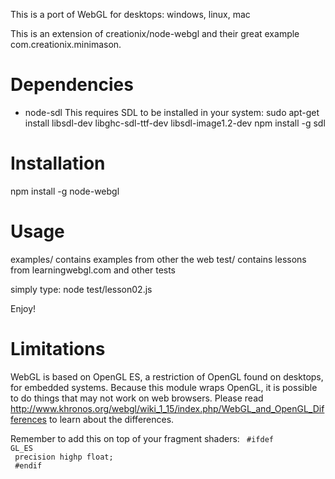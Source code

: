 This is a port of WebGL for desktops: windows, linux, mac

This is an extension of creationix/node-webgl and their great example com.creationix.minimason.

Dependencies
============
- node-sdl
This requires SDL to be installed in your system: 
sudo apt-get install libsdl-dev libghc-sdl-ttf-dev libsdl-image1.2-dev
npm install -g sdl

Installation
============
npm install -g node-webgl

Usage
=====
examples/   contains examples from other the web
test/       contains lessons from learningwebgl.com and other tests

simply type: node test/lesson02.js

Enjoy!

Limitations
===========
WebGL is based on OpenGL ES, a restriction of OpenGL found on desktops, for embedded systems.
Because this module wraps OpenGL, it is possible to do things that may not work on web browsers. 
Please read http://www.khronos.org/webgl/wiki_1_15/index.php/WebGL_and_OpenGL_Differences 
to learn about the differences.

Remember to add this on top of your fragment shaders:
<code>
\#ifdef GL_ES<br>
precision highp float;<br>
\#endif
</code>